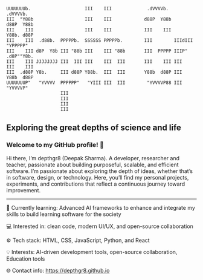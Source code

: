 ```
UUUUUUUb.                    III    III             .dVVVVb.           .dVVVVb. 
III  "Y88b                   III    III            d88P  Y88b         d88P  Y88b
III    III                   III    III            III    III         Y88b. d88P
III    III  .d88b.  PPPPPb.  SSSSSS PPPPPb.        III        IIIdIII  "YPPPPP" 
III    III d8P  Y8b III "88b III    III "88b       III  PPPPP IIIP"   .d8P""Y8b.
III    III JJJJJJJJ III  III III    III  III       III    III III     III    III
III  .d88P Y8b.     III d88P Y88b.  III  III       Y88b  d88P III     Y88b  d88P
UUUUUUUP"   "YVVVV  PPPPPP"   "YIII III  III        "YVVVVP88 III      "YVVVVP" 
                    III                                                         
                    III                                                         
                    III                                                         
                    III                                                         
```
                                                                 
## Exploring the great depths of science and life
### Welcome to my GitHub profile! 👋

Hi there, I’m depthgr8 (Deepak Sharma). A developer, researcher and teacher, passionate about building purposeful, scalable, and efficient software. I’m passionate about exploring the depth of ideas, whether that’s in software, design, or technology.
Here, you’ll find my personal projects, experiments, and contributions that reflect a continuous journey toward improvement.
______________

🧠 Currently learning: Advanced AI frameworks to enhance and integrate my skills to build learning software for the society

💻 Interested in: clean code, modern UI/UX, and open-source collaboration

⚙️ Tech stack: HTML, CSS, JavaScript, Python, and React

💡 Interests: AI-driven development tools, open-source collaboration, Education tools

🌐 Contact info: https://depthgr8.github.io
